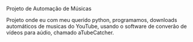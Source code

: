 Projeto de Automação de Músicas

Projeto onde eu com meu querido python, programamos, downloads automáticos de musicas do YouTube, usando o software de converão de vídeos para aúdio, chamado aTubeCatcher.

